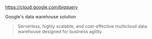 https://cloud.google.com/bigquery

Google's data warehouse solution

> Serverless, highly scalable, and cost-effective multicloud data warehouse designed for business agility.